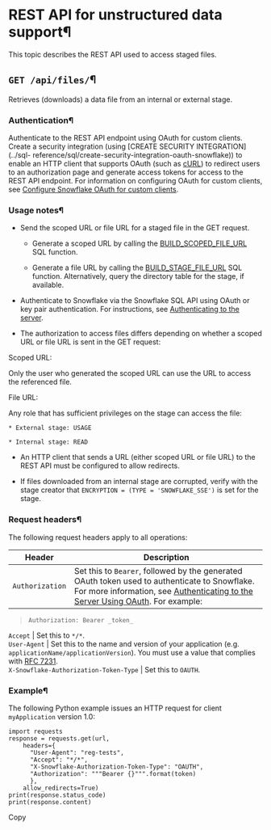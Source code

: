 # REST API for unstructured data support¶

This topic describes the REST API used to access staged files.

## `GET /api/files/`¶

Retrieves (downloads) a data file from an internal or external stage.

### Authentication¶

Authenticate to the REST API endpoint using OAuth for custom clients. Create a
security integration (using [CREATE SECURITY INTEGRATION](../sql-
reference/sql/create-security-integration-oauth-snowflake)) to enable an HTTP
client that supports OAuth (such as [cURL](https://curl.se/)) to redirect
users to an authorization page and generate access tokens for access to the
REST API endpoint. For information on configuring OAuth for custom clients,
see [Configure Snowflake OAuth for custom clients](oauth-custom).

### Usage notes¶

  * Send the scoped URL or file URL for a staged file in the GET request.

    * Generate a scoped URL by calling the [BUILD_SCOPED_FILE_URL](../sql-reference/functions/build_scoped_file_url) SQL function.

    * Generate a file URL by calling the [BUILD_STAGE_FILE_URL](../sql-reference/functions/build_stage_file_url) SQL function. Alternatively, query the directory table for the stage, if available.

  * Authenticate to Snowflake via the Snowflake SQL API using OAuth or key pair authentication. For instructions, see [Authenticating to the server](../developer-guide/sql-api/authenticating).

  * The authorization to access files differs depending on whether a scoped URL or file URL is sent in the GET request:

Scoped URL:

    

Only the user who generated the scoped URL can use the URL to access the
referenced file.

File URL:

    

Any role that has sufficient privileges on the stage can access the file:

    * External stage: USAGE

    * Internal stage: READ

  * An HTTP client that sends a URL (either scoped URL or file URL) to the REST API must be configured to allow redirects.

  * If files downloaded from an internal stage are corrupted, verify with the stage creator that `ENCRYPTION = (TYPE = 'SNOWFLAKE_SSE')` is set for the stage.

### Request headers¶

The following request headers apply to all operations:

Header | Description  
---|---  
`Authorization` | Set this to `Bearer`, followed by the generated OAuth token used to authenticate to Snowflake. For more information, see [Authenticating to the Server Using OAuth](../developer-guide/sql-api/authenticating.html#label-sql-api-authenticating-oauth). For example:

> `Authorization: Bearer _token_`  
  
`Accept` | Set this to `*/*`.  
`User-Agent` | Set this to the name and version of your application (e.g. `applicationName/applicationVersion`). You must use a value that complies with [RFC 7231](https://tools.ietf.org/html/rfc7231#section-5.5.3).  
`X-Snowflake-Authorization-Token-Type` | Set this to `OAUTH`.  
  
### Example¶

The following Python example issues an HTTP request for client `myApplication`
version 1.0:

    
    
    import requests
    response = requests.get(url,
        headers={
          "User-Agent": "reg-tests",
          "Accept": "*/*",
          "X-Snowflake-Authorization-Token-Type": "OAUTH",
          "Authorization": """Bearer {}""".format(token)
          },
        allow_redirects=True)
    print(response.status_code)
    print(response.content)
    

Copy

